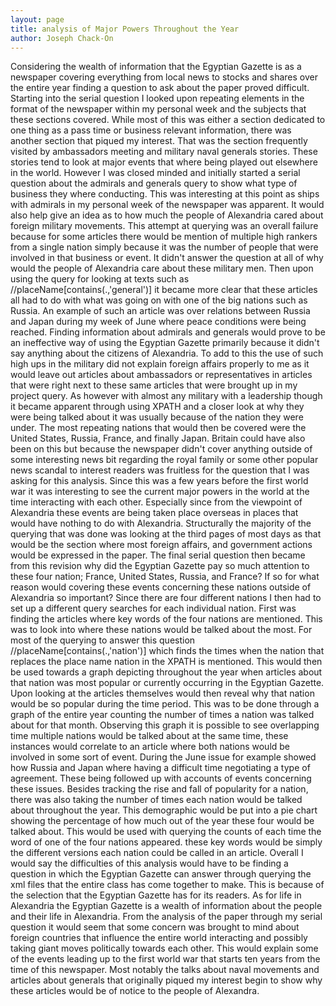 ```yaml
---
layout: page
title: analysis of Major Powers Throughout the Year
author: Joseph Chack-On
---
```

Considering the wealth of information that the Egyptian Gazette is as a newspaper covering everything from local news to stocks and shares over the entire year finding a question to ask about the paper proved difficult. Starting into the serial question I looked upon repeating elements in the format of the newspaper within my personal week and the subjects that these sections covered. While most of this was either a section dedicated to one thing as a pass time or business relevant information, there was another section that piqued my interest. That was the section frequently visited by ambassadors meeting and military naval generals stories. These stories tend to look at major events that where being played out elsewhere in the world. However I was closed minded and initially started a serial question about the admirals and generals query to show what type of business they where conducting. This was interesting at this point as ships with admirals in my personal week of the newspaper was apparent. It would also help give an idea as to how much the people of Alexandria cared about foreign military movements.
This attempt at querying was an overall failure because for some articles there would be mention of multiple high rankers from a single nation simply because it was the number of people that were involved in that business or event. It didn't answer the question at all of why would the people of Alexandria care about these military men. Then upon using the query for looking at texts such as //placeName[contains(.,'general')] it became more clear that these articles all had to do with what was going on with one of the big nations such as Russia. An example of such an article was over relations between Russia and Japan during my week of June where peace conditions were being reached. Finding information about admirals and generals would prove to be an ineffective way of using the Egyptian Gazette primarily because it didn't say anything about the citizens of Alexandria. To add to this the use of such high ups in the military did not explain foreign affairs properly to me as it would leave out articles about ambassadors or representatives in articles that were right next to these same articles that were brought up in my project query.
As however with almost any military with a leadership though it became apparent through using XPATH and a closer look at why they were being talked about it was usually because of the nation they were under. The most repeating nations that would then be covered were the United States, Russia, France, and finally Japan. Britain could have also been on this but because the newspaper didn't cover anything outside of some interesting news bit regarding the royal family or some other popular news scandal to interest readers was fruitless for the question that I was asking for this analysis. Since this was a few years before the first world war it was interesting to see the current major powers in the world at the time interacting with each other. Especially since from the viewpoint of Alexandria these events are being taken place overseas in places that would have nothing to do with Alexandria.
Structurally the majority of the querying that was done was looking at the third pages of most days as that would be the section where most foreign affairs, and government actions would be expressed in the paper. The final serial question then became from this revision why did the Egyptian Gazette pay so much attention to these four nation; France, United States, Russia, and France? If so for what reason would covering these events concerning these nations outside of Alexandria so important?
 Since there are four different nations I then had to set up a different query searches for each individual nation. First was finding the articles where key words of the four nations are mentioned. This was to look into where these nations would be talked about the most. For most of the querying to answer this question //placeName[contains(.,'nation')] which finds the times when the nation that replaces the place name nation in the XPATH is mentioned. This would then be used towards a graph depicting throughout the year when articles about that nation was most popular or currently occurring in the Egyptian Gazette. Upon looking at the articles themselves would then reveal why that nation would be so popular during the time period. This was to be done through a graph of the entire year counting the number of times a nation was talked about for that month. Observing this graph it is possible to see overlapping time multiple nations would be talked about at the same time, these instances would correlate to an article where both nations would be involved in some sort of event. During the June issue for example showed how Russia and Japan where having a difficult time negotiating a type of agreement. These being followed up with accounts of events concerning these issues.
 Besides tracking the rise and fall of popularity for a nation, there was also taking the number of times each nation would be talked about throughout the year. This demographic would be put into a pie chart showing the percentage of how much out of the year these four would be talked about. This would be used with querying the counts of each time the word of one of the four nations appeared. these key words would be simply the different versions each nation could be called in an article.
 Overall I would say the difficulties of this analysis would have to be finding a question in which the Egyptian Gazette can answer through querying the xml files that the entire class has come together to make. This is because of the selection that the Egyptian Gazette has for its readers. As for life in Alexandria the Egyptian Gazette is a wealth of information about the people and their life in Alexandria. From the analysis of the paper through my serial question it would seem that some concern was brought to mind about foreign countries that influence the entire world interacting and possibly taking giant moves politically towards each other. This would explain some of the events leading up to the first world war that starts ten years from the time of this newspaper. Most notably the talks about naval movements and articles about generals that originally piqued my interest begin to show why these articles would be of notice to the people of Alexandra.
